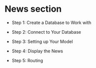 # News section

- Step 1: Create a Database to Work with

- Step 2: Connect to Your Database

- Step 3: Setting up Your Model

- Step 4: Display the News

- Step 5: Routing


